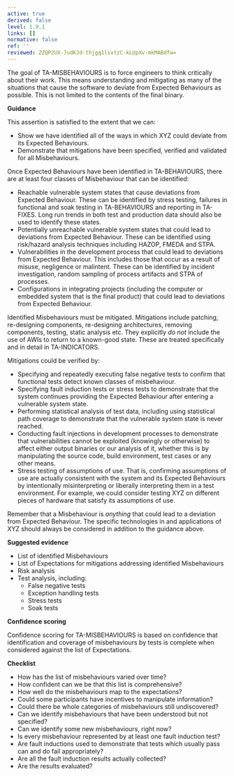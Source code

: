 ```yaml
---
active: true
derived: false
level: 1.9.1
links: []
normative: false
ref: ''
reviewed: ZZQP2UX-7udKJd-thjgq1lsxtzC-kLUpXv-mkMABdfw=
---
```


The goal of TA-MISBEHAVIOURS is to force engineers to think critically about their work.
This means understanding and mitigating as many of the situations that cause the
software to deviate from Expected Behaviours as possible. This is not limited to
the contents of the final binary.

**Guidance**

This assertion is satisfied to the extent that we can:

- Show we have identified all of the ways in which XYZ could deviate from its
  Expected Behaviours.
- Demonstrate that mitigations have been specified, verified and validated for
  all Misbehaviours.

Once Expected Behaviours have been identified in TA-BEHAVIOURS, there are at
least four classes of Misbehaviour that can be identified:

- Reachable vulnerable system states that cause deviations from Expected
  Behaviour. These can be identified by stress testing, failures in functional
  and soak testing in TA-BEHAVIOURS and reporting in TA-FIXES. Long run trends
  in both test and production data should also be used to identify these states.
- Potentially unreachable vulnerable system states that could lead to deviations
  from Expected Behaviour. These can be identified using risk/hazard analysis
  techniques including HAZOP, FMEDA and STPA.
- Vulnerabilities in the development process that could lead to deviations from
  Expected Behaviour. This includes those that occur as a result of misuse,
  negligence or malintent. These can be identified by incident investigation,
  random sampling of process artifacts and STPA of processes.
- Configurations in integrating projects (including the computer or embedded
  system that is the final product) that could lead to deviations from Expected
  Behaviour.

Identified Misbehaviours must be mitigated. Mitigations include patching,
re-designing components, re-designing architectures, removing components,
testing, static analysis etc. They explicitly _do not_ include the use of AWIs
to return to a known-good state. These are treated specifically and in detail in
TA-INDICATORS.

Mitigations could be verified by:

- Specifying and repeatedly executing false negative tests to confirm that
  functional tests detect known classes of misbehaviour.
- Specifying fault induction tests or stress tests to demonstrate that the
  system continues providing the Expected Behaviour after entering a vulnerable
  system state.
- Performing statistical analysis of test data, including using statistical path
  coverage to demonstrate that the vulnerable system state is never reached.
- Conducting fault injections in development processes to demonstrate that
  vulnerabilities cannot be exploited (knowingly or otherwise) to affect either
  output binaries or our analysis of it, whether this is by manipulating the
  source code, build environment, test cases or any other means.
- Stress testing of assumptions of use. That is, confirming assumptions of use
  are actually consistent with the system and its Expected Behaviours by
  intentionally misinterpreting or liberally interpreting them in a test
  environment. For example, we could consider testing XYZ on different pieces of
  hardware that satisfy its assumptions of use.

Remember that a Misbehaviour is _anything_ that could lead to a deviation from
Expected Behaviour. The specific technologies in and applications of XYZ should
always be considered in addition to the guidance above.

**Suggested evidence**

- List of identified Misbehaviours
- List of Expectations for mitigations addressing identified Misbehaviours
- Risk analysis
- Test analysis, including:
  - False negative tests
  - Exception handling tests
  - Stress tests
  - Soak tests

**Confidence scoring**

Confidence scoring for TA-MISBEHAVIOURS is based on confidence that
identification and coverage of misbehaviours by tests is complete when
considered against the list of Expectations.

**Checklist**

- How has the list of misbehaviours varied over time?
- How confident can we be that this list is comprehensive?
- How well do the misbehaviours map to the expectations?
- Could some participants have incentives to manipulate information?
- Could there be whole categories of misbehaviours still undiscovered?
- Can we identify misbehaviours that have been understood but not specified?
- Can we identify some new misbehaviours, right now?
- Is every misbehaviour represented by at least one fault induction test?
- Are fault inductions used to demonstrate that tests which usually pass can
  and do fail appropriately?
- Are all the fault induction results actually collected?
- Are the results evaluated?
